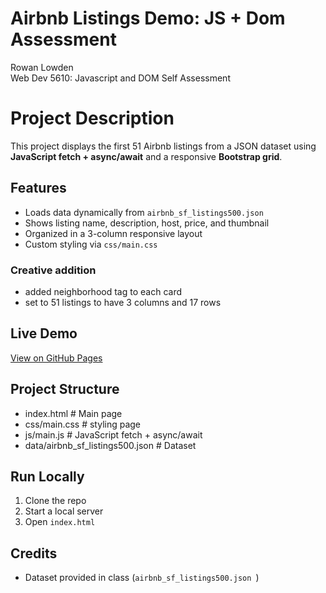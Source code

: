 # Airbnb Listings Demo: JS + Dom Assessment 

Rowan Lowden  
Web Dev 5610: Javascript and DOM Self Assessment 

# Project Description

This project displays the first 51 Airbnb listings from a JSON dataset using **JavaScript fetch + async/await** and a responsive **Bootstrap grid**.

## Features
- Loads data dynamically from `airbnb_sf_listings500.json `
- Shows listing name, description, host, price, and thumbnail
- Organized in a 3-column responsive layout
- Custom styling via `css/main.css`

### Creative addition
- added neighborhood tag to each card
- set to 51 listings to have 3 columns and 17 rows

## Live Demo
[View on GitHub Pages](https://rlowden22.github.io/airbnb_JS_DOM/)

## Project Structure

- index.html # Main page
- css/main.css # styling page
- js/main.js # JavaScript fetch + async/await
- data/airbnb_sf_listings500.json # Dataset

## Run Locally
1. Clone the repo
2. Start a local server
3. Open `index.html`

## Credits
- Dataset provided in class (`airbnb_sf_listings500.json `)

